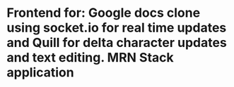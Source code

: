 # Frontend for: Google docs clone using socket.io for real time updates and Quill for delta character updates and text editing. MRN Stack application

